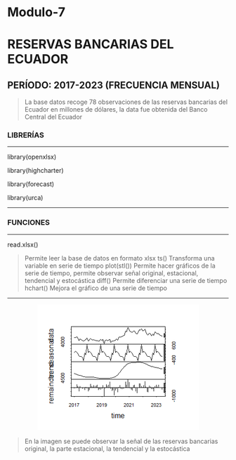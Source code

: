 # Modulo-7
# RESERVAS BANCARIAS DEL ECUADOR
## PERÍODO: 2017-2023 (FRECUENCIA MENSUAL)
> La base datos recoge 78 observaciones de las reservas bancarias del Ecuador en millones de dólares, la data fue obtenida del Banco Central del Ecuador

### LIBRERÍAS
------------
library(openxlsx)

library(highcharter)

library(forecast)

library(urca)

------------


### FUNCIONES
------------
read.xlsx()
> Permite leer la base de datos en formato xlsx
ts()
> Transforma una variable en serie de tiempo
plot(stl())
> Permite hacer gráficos de la serie de tiempo, permite observar señal original, estacional, tendencial y estocástica
diff()
> Permite diferenciar una serie de tiempo
hchart()
> Mejora el gráfico de una serie de tiempo
------------



<p align="center">
  <img src="https://github.com/daperalt8/Modulo-7/blob/main/Reservas.png" alt="RESERVAS BANCARIAS DEL ECUADOR">
</p>

> En la imagen se puede observar la señal de las reservas bancarias original, la parte estacional, la tendencial y la estocástica
